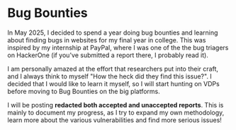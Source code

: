# Bug Bounties

In May 2025, I decided to spend a year doing bug bounties and learning about finding bugs in websites for my final year in college. This was inspired by my internship at PayPal, where I was one of the the bug triagers on HackerOne (if you've submitted a report there, I probably read it).&#x20;

I am personally amazed at the effort that researchers put into their craft, and I always  think to myself "How the heck did they find this issue?". I decided that I would like to learn it myself, so I will start hunting on VDPs before moving to Bug Bounties on the big platforms.&#x20;

I will be posting **redacted both accepted and unaccepted reports**. This is mainly to document my progress, as I try to expand my own methodology, learn more about the various vulnerabilities and find more serious issues!
